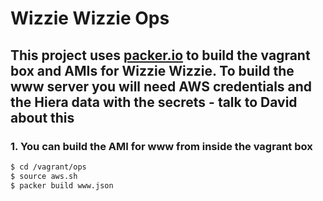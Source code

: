 # Wizzie Wizzie Ops

## This project uses [packer.io](https://www.packer.io) to build the vagrant box and AMIs for Wizzie Wizzie. To build the www server you will need AWS credentials and the Hiera data with the secrets - talk to David about this 

### 1. You can build the AMI for www from inside the vagrant box

```bash
$ cd /vagrant/ops
$ source aws.sh
$ packer build www.json
```